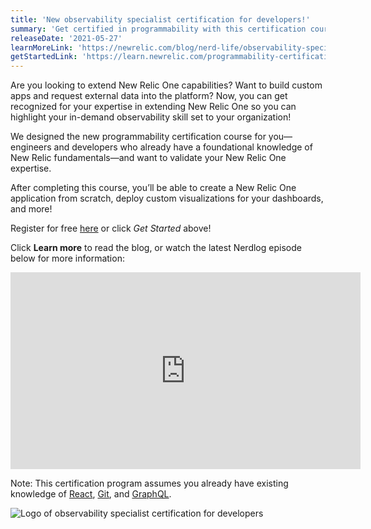 ```yaml
---
title: 'New observability specialist certification for developers!'
summary: 'Get certified in programmability with this certification course'
releaseDate: '2021-05-27'
learnMoreLink: 'https://newrelic.com/blog/nerd-life/observability-specialist-certification'
getStartedLink: 'https://learn.newrelic.com/programmability-certification'
---
```

Are you looking to extend New Relic One capabilities? Want to build custom apps and request external data into the platform? Now, you can get recognized for your expertise in extending New Relic One so you can highlight your in-demand observability skill set to your organization!

We designed the new programmability certification course for you—engineers and developers who already have a foundational knowledge of New Relic fundamentals—and want to validate your New Relic One expertise. 

After completing this course, you’ll be able to create a New Relic One application from scratch, deploy custom visualizations for your dashboards, and more!

Register for free [here](https://learn.newrelic.com/programmability-certification) or click *Get Started* above!

Click **Learn more** to read the blog, or watch the latest Nerdlog episode below for more information:   

<iframe width="560" height="315" src="https://www.youtube.com/embed/Opq3a22xnFw" frameborder="0" allow="accelerometer; autoplay; clipboard-write; encrypted-media; gyroscope; picture-in-picture" allowfullscreen></iframe>

Note: This certification program assumes you already have existing knowledge of [React](https://reactjs.org/docs/getting-started.html), [Git](https://guides.github.com/introduction/git-handbook/), and [GraphQL](https://graphql.org/).

![Logo of observability specialist certification for developers](./images/programmability-certification.png "Logo of observability specialist certification for developers")
